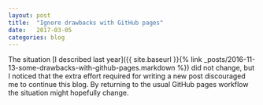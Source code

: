 ```yaml
---
layout: post
title:  "Ignore drawbacks with GitHub pages"
date:   2017-03-05
categories: blog
---
```


The situation
[I described last year]({{ site.baseurl }}{% link _posts/2016-11-13-some-drawbacks-with-github-pages.markdown %})
did not change,
but I noticed that the extra effort required for writing a new post
discouraged me to continue this blog.
By returning to the usual GitHub pages workflow
the situation might hopefully change.
